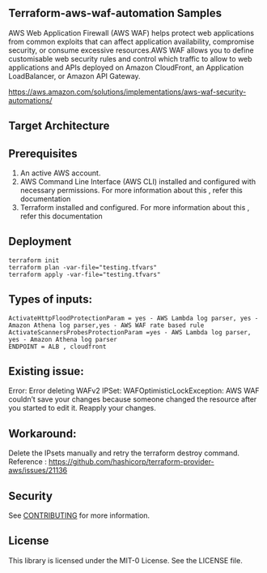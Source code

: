 ## Terraform-aws-waf-automation Samples

AWS Web Application Firewall (AWS WAF) helps protect web applications from common exploits that can affect application availability, compromise security, or consume excessive resources.AWS WAF allows you to define customisable web security rules and control which traffic to allow to web applications and APIs deployed on Amazon CloudFront, an Application LoadBalancer, or Amazon API Gateway.

https://aws.amazon.com/solutions/implementations/aws-waf-security-automations/

## Target Architecture

## Prerequisites

1. An active AWS account.
2. AWS Command Line Interface (AWS CLI) installed and configured with necessary permissions. For more information about this , refer this documentation 
3. Terraform installed and configured. For more information about this , refer this documentation

## Deployment

```
terraform init
terraform plan -var-file="testing.tfvars"
terraform apply -var-file="testing.tfvars"
```
## Types of inputs:

```
ActivateHttpFloodProtectionParam = yes - AWS Lambda log parser, yes - Amazon Athena log parser,yes - AWS WAF rate based rule
ActivateScannersProbesProtectionParam =yes - AWS Lambda log parser, yes - Amazon Athena log parser
ENDPOINT = ALB , cloudfront
```

## Existing issue:

Error: Error deleting WAFv2 IPSet: WAFOptimisticLockException: AWS WAF couldn’t save your changes because someone changed the resource after you started to edit it. Reapply your changes.

## Workaround:

Delete the IPsets manually and retry the terraform destroy command. 
Reference : https://github.com/hashicorp/terraform-provider-aws/issues/21136 

## Security

See [CONTRIBUTING](CONTRIBUTING.md#security-issue-notifications) for more information.

## License

This library is licensed under the MIT-0 License. See the LICENSE file.

